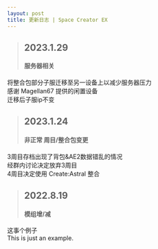```yaml
---
layout: post
title: 更新日志 | Space Creator EX
---
```


> ## 2023.1.29  <h4>服务器相关</h4>
将整合包部分子服迁移至另一设备上以减少服务器压力<br>
感谢 Magellan67 提供的闲置设备<br>
迁移后子服ip不变<br>



> ## 2023.1.24  <h4>非正常 周目/整合包变更</h4>
3周目存档出现了背包&AE2数据错乱的情况<br>
经群内讨论决定放弃3周目<br>
4周目决定使用 Create:Astral 整合<br>



> ## 2022.8.19  <h4>模组增/减</h4>
这事个例子<br>
This is just an example.<br>

